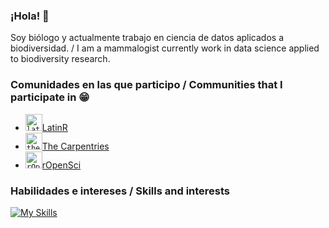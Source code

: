 ### ¡Hola! 👋

Soy biólogo y actualmente trabajo en ciencia de datos aplicados a biodiversidad. / I am a mammalogist currently work in data science applied to biodiversity research.

### Comunidades en las que participo / Communities that I participate in :grin: 
- <code><img height="27" src="https://avatars.githubusercontent.com/u/42558048?s=200&v=4" alt="latinR logo"></code>[LatinR](https://github.com/LatinR) 
- <code><img height="27" src="https://avatars.githubusercontent.com/u/19267758?s=200&v=4" alt="the carpentries logo"></code>[The Carpentries](https://github.com/carpentries)
- <code><img height="27" src="https://avatars.githubusercontent.com/u/1200269?s=200&v=4" alt="rOpenSci logo"></code>[rOpenSci](https://ropensci.org)

### Habilidades e intereses / Skills and interests
[![My Skills](https://skillicons.dev/icons?i=r,git,github,regex,mint,htmx,css,markdown,&theme=dark)](https://skillicons.dev)

